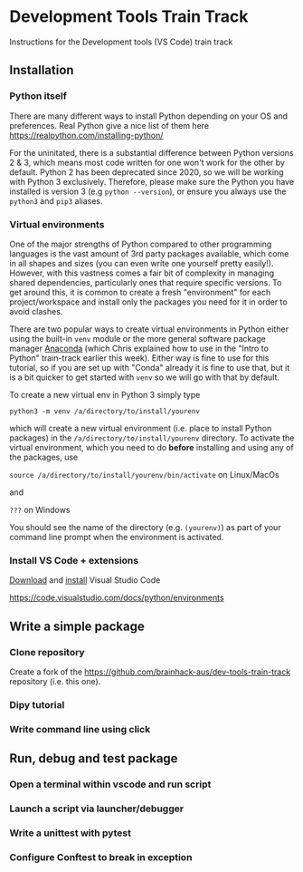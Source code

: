 # Development Tools Train Track

Instructions for the Development tools (VS Code) train track

## Installation

### Python itself

There are many different ways to install Python depending on your OS and preferences. Real Python give a nice list of them here
https://realpython.com/installing-python/

For the uninitated, there is a substantial difference between Python versions 2 & 3, which means most code written for one won't work for the other by default. Python 2 has been deprecated since 2020, so we will be working with Python 3 exclusively. Therefore, please make sure the Python you have installed is version 3 (e.g `python --version`), or ensure you always use the `python3` and `pip3` aliases.

### Virtual environments

One of the major strengths of Python compared to other programming languages is the vast amount of 3rd party packages available, which come in all shapes and sizes (you can even write one yourself pretty easily!). However, with this vastness comes a fair bit of complexity in managing shared dependencies, particularly ones that require specific versions. To get around this, it is common to create a fresh "environment" for each project/workspace and install only the packages you need for it in order to avoid clashes.

There are two popular ways to create virtual environments in Python either using the built-in `venv` module or the more general software package manager [Anaconda](https://anaconda.org/anaconda/python) (which Chris explained how to use in the "Intro to Python" train-track earlier this week). Either way is fine to use for this tutorial, so if you are set up with "Conda" already it is fine to use that, but it is a bit quicker to get started with `venv` so we will go with that by default.

To create a new virtual env in Python 3 simply type

```python3 -m venv /a/directory/to/install/yourenv```

which will create a new virtual environment (i.e. place to install Python packages) in the `/a/directory/to/install/yourenv` directory. To activate the virtual environment, which you need to do **before** installing and using any of the packages, use

```source /a/directory/to/install/yourenv/bin/activate``` on Linux/MacOs

and

```???``` on Windows

You should see the name of the directory (e.g. `(yourenv)`) as part of your command line prompt when the environment is activated.

### Install VS Code + extensions

[Download](https://code.visualstudio.com/download) and [install](https://code.visualstudio.com/docs/setup/setup-overview) Visual Studio Code

https://code.visualstudio.com/docs/python/environments

## Write a simple package

### Clone repository

Create a fork of the https://github.com/brainhack-aus/dev-tools-train-track repository (i.e. this one).

### Dipy tutorial
### Write command line using click

## Run, debug and test package

### Open a terminal within vscode and run script
### Launch a script via launcher/debugger
### Write a unittest with pytest
### Configure Conftest to break in exception
